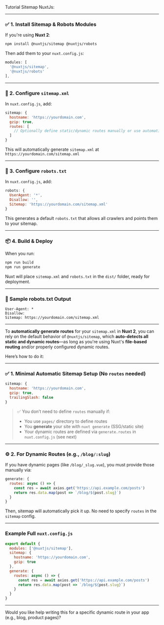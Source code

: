 Tutorial Sitemap NuxtJs:

---

### ✅ 1. Install Sitemap & Robots Modules

If you're using **Nuxt 2**:

```bash
npm install @nuxtjs/sitemap @nuxtjs/robots
```

Then add them to your `nuxt.config.js`:

```js
modules: [
  '@nuxtjs/sitemap',
  '@nuxtjs/robots'
],
```

---

### 📄 2. Configure `sitemap.xml`

In `nuxt.config.js`, add:

```js
sitemap: {
  hostname: 'https://yourdomain.com',
  gzip: true,
  routes: [
    // Optionally define static/dynamic routes manually or use automatic generation
  ]
}
```

This will automatically generate `sitemap.xml` at `https://yourdomain.com/sitemap.xml`

---

### 🤖 3. Configure `robots.txt`

In `nuxt.config.js`, add:

```js
robots: {
  UserAgent: '*',
  Disallow: '',
  Sitemap: 'https://yourdomain.com/sitemap.xml'
}
```

This generates a default `robots.txt` that allows all crawlers and points them to your sitemap.

---

### 📦 4. Build & Deploy

When you run:

```bash
npm run build
npm run generate
```

Nuxt will place `sitemap.xml` and `robots.txt` in the `dist/` folder, ready for deployment.

---

### 📌 Sample robots.txt Output

```
User-Agent: *
Disallow:
Sitemap: https://yourdomain.com/sitemap.xml
```

---

To **automatically generate routes** for your `sitemap.xml` in **Nuxt 2**, you can rely on the default behavior of `@nuxtjs/sitemap`, which **auto-detects all static and dynamic routes**—as long as you're using Nuxt's **file-based routing** and/or properly configured dynamic routes.

Here’s how to do it:

---

### ✅ 1. Minimal Automatic Sitemap Setup (No `routes` needed)

```js
sitemap: {
  hostname: 'https://yourdomain.com',
  gzip: true,
  trailingSlash: false
}
```

> ✅ You don’t need to define `routes` manually if:
> - You use `pages/` directory to define routes
> - You **generate** your site with `nuxt generate` (SSG/static site)
> - Your dynamic routes are defined via `generate.routes` in `nuxt.config.js` (see next)

---

### ⚙️ 2. For Dynamic Routes (e.g., `/blog/:slug`)

If you have dynamic pages (like `/blog/_slug.vue`), you must provide those manually via:

```js
generate: {
  routes: async () => {
    const res = await axios.get('https://api.example.com/posts')
    return res.data.map(post => `/blog/${post.slug}`)
  }
}
```

Then, sitemap will automatically pick it up. No need to specify `routes` in the `sitemap` config.

---

### Example Full `nuxt.config.js`

```js
export default {
  modules: ['@nuxtjs/sitemap'],
  sitemap: {
    hostname: 'https://yourdomain.com',
    gzip: true
  },
  generate: {
    routes: async () => {
      const res = await axios.get('https://api.example.com/posts')
      return res.data.map(post => `/blog/${post.slug}`)
    }
  }
}
```

---

Would you like help writing this for a specific dynamic route in your app (e.g., blog, product pages)?
